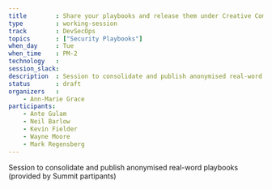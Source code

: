 ```yaml
---
title        : Share your playbooks and release them under Creative Commons
type         : working-session
track        : DevSecOps
topics       : ["Security Playbooks"]
when_day     : Tue
when_time    : PM-2
technology   :
session_slack:
description  : Session to consolidate and publish anonymised real-word playbooks
status       : draft
organizers   :
    - Ann-Marie Grace
participants:
    - Ante Gulam
    - Neil Barlow
    - Kevin Fielder
    - Wayne Moore
    - Mark Regensberg
---
```


Session to consolidate and publish anonymised real-word playbooks (provided by Summit partipants)
